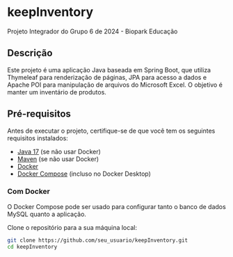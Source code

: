 # keepInventory

Projeto Integrador do Grupo 6 de 2024 - Biopark Educação

## Descrição

Este projeto é uma aplicação Java baseada em Spring Boot, que utiliza Thymeleaf para renderização de páginas, JPA para acesso a dados e Apache POI para manipulação de arquivos do Microsoft Excel. O objetivo é manter um inventário de produtos.

## Pré-requisitos

Antes de executar o projeto, certifique-se de que você tem os seguintes requisitos instalados:

- [Java 17](https://www.oracle.com/java/technologies/javase-jdk17-downloads.html) (se não usar Docker)
- [Maven](https://maven.apache.org/download.cgi) (se não usar Docker)
- [Docker](https://www.docker.com/get-started)
- [Docker Compose](https://docs.docker.com/compose/install/) (incluso no Docker Desktop)

### Com Docker

O Docker Compose pode ser usado para configurar tanto o banco de dados MySQL quanto a aplicação. 


Clone o repositório para a sua máquina local:

```bash
git clone https://github.com/seu_usuario/keepInventory.git
cd keepInventory

